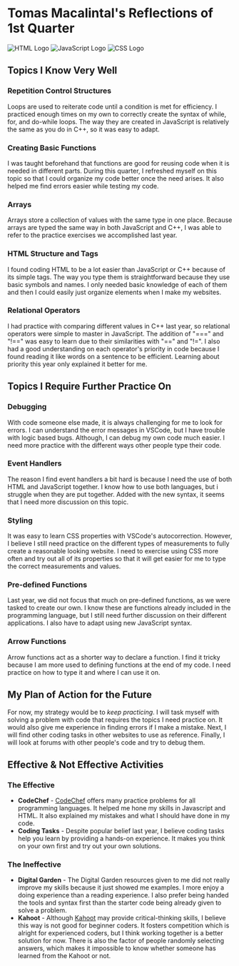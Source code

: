 # Tomas Macalintal's Reflections of 1st Quarter
![HTML Logo](https://upload.wikimedia.org/wikipedia/commons/thumb/6/61/HTML5_logo_and_wordmark.svg/250px-HTML5_logo_and_wordmark.svg.png)
![JavaScript Logo](https://wildcardcorp.com/image-repository/javascript-icon.png/@@images/image.png)
![CSS Logo](https://1000logos.net/wp-content/uploads/2020/09/CSS-Logo-2011-500x281.png)
## Topics I Know Very Well

### Repetition Control Structures
Loops are used to reiterate code until a condition is met for efficiency. I practiced enough times on my own to correctly create the syntax of while, for, and do-while loops. The way they are created in JavaScript is relatively the same as you do in C++, so it was easy to adapt.
### Creating Basic Functions
I was taught beforehand that functions are good for reusing code when it is needed in different parts. During this quarter, I refreshed myself on this topic so that I could organize my code better once the need arises. It also helped me find errors easier while testing my code.
### Arrays
Arrays store a collection of values with the same type in one place. Because arrays are typed the same way in both JavaScript and C++, I was able to refer to the practice exercises we accomplished last year.
### HTML Structure and Tags
I found coding HTML to be a lot easier than JavaScript or C++ because of its simple tags. The way you type them is straightforward because they use basic symbols and names. I only needed basic knowledge of each of them and then I could easily just organize elements when I make my websites.
### Relational Operators
I had practice with comparing different values in C++ last year, so relational operators were simple to master in JavaScript. The addition of "===" and "!==" was easy to learn due to their similarities with "==" and "!=". I also had a good understanding on each operator's priority in code because I found reading it like words on a sentence to be efficient. Learning about priority this year only explained it better for me.

## Topics I Require Further Practice On

### Debugging
With code someone else made, it is always challenging for me to look for errors. I can understand the error messages in VSCode, but I have trouble with logic based bugs. Although, I can debug my own code much easier. I need more practice with the different ways other people type their code.
### Event Handlers
The reason I find event handlers a bit hard is because I need the use of both HTML and JavaScript together. I know how to use both languages, but i struggle when they are put together. Added with the new syntax, it seems that I need more discussion on this topic.
### Styling
It was easy to learn CSS properties with VSCode's autocorrection. However, I believe I still need practice on the different types of measurements to fully create a reasonable looking website. I need to exercise using CSS more often and try out all of its properties so that it will get easier for me to type the correct measurements and values.
### Pre-defined Functions
Last year, we did not focus that much on pre-defined functions, as we were tasked to create our own. I know these are functions already included in the programming language, but I still need further discussion on their different applications. I also have to adapt using new JavaScript syntax.
### Arrow Functions
Arrow functions act as a shorter way to declare a function. I find it tricky because I am more used to defining functions at the end of my code. I need practice on how to type it and where I can use it on.


## My Plan of Action for the Future
For now, my strategy would be to *keep practicing*. I will task myself with solving a problem with code that requires the topics I need practice on. It would also give me experience in finding errors if I make a mistake. Next, I will find other coding tasks in other websites to use as reference. Finally, I will look at forums with other people's code and try to debug them.

## Effective & Not Effective Activities

### The Effective
* **CodeChef** - [CodeChef](https://www.codechef.com) offers many practice problems for all programming languages. It helped me hone my skills in Javascript and HTML. It also explained my mistakes and what I should have done in my code.
* **Coding Tasks** - Despite popular belief last year, I believe coding tasks help you learn by providing a hands-on experience. It makes you think on your own first and try out your own solutions. 

### The Ineffective
* **Digital Garden** - The Digital Garden resources given to me did not really improve my skills because it just showed me examples. I more enjoy a doing experience than a reading experience. I also prefer being handed the tools and syntax first than the starter code being already given to solve a problem. 
* **Kahoot** - Although [Kahoot](https://kahoot.com) may provide critical-thinking skills, I believe this way is not good for beginner coders. It fosters competition which is alright for experienced coders, but I think working together is a better solution for now. There is also the factor of people randomly selecting answers, which makes it impossible to know whether someone has learned from the Kahoot or not.